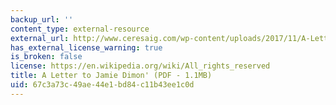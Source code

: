 ```yaml
---
backup_url: ''
content_type: external-resource
external_url: http://www.ceresaig.com/wp-content/uploads/2017/11/A-Letter-to-JP-Morgan-Jamie-Dimon-%E2%80%93-Block-Chain-Crypto-FX.pdf
has_external_license_warning: true
is_broken: false
license: https://en.wikipedia.org/wiki/All_rights_reserved
title: A Letter to Jamie Dimon' (PDF - 1.1MB)
uid: 67c3a73c-49ae-44e1-bd84-c11b43ee1c0d
---
```

